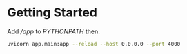 # Getting Started

Add */app* to *PYTHONPATH* then:
```bash
uvicorn app.main:app --reload --host 0.0.0.0 --port 4000
```